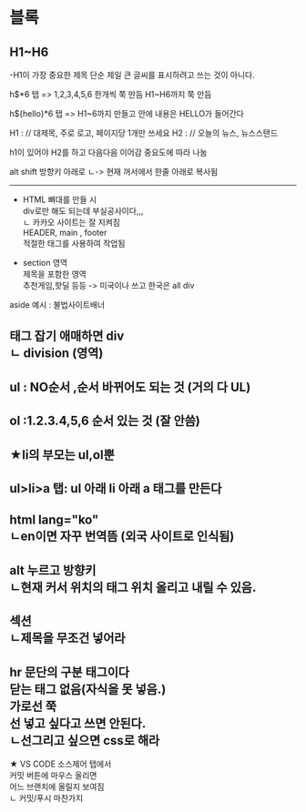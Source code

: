 
# 블록
## H1~H6

-H1이 가장 중요한 제목
 단순 제일 큰 글씨를 표시하려고 쓰는 것이 아니다.


h$*6 탭 => 1,2,3,4,5,6 한개씩 쭉 만듬
H1~H6까지 쭉 만듬

h${hello}*6 탭
    => H1~6까지 만들고 안에 내용은 HELLO가 들어간다



H1 : // 대제목, 주로 로고, 페이지당 1개만 쓰세요
H2 : // 오늘의 뉴스, 뉴스스탠드 

h1이 있어야 H2를 하고 다음다음 이어감
중요도에 따라 나눔

alt shift 방향키 아래로
ㄴ-> 현재 꺼서에서 한줄 아래로 복사됨

-------------------------
- HTML 뼈대를 만들 시 <br>
div로만 해도 되는데 부실공사이다,,, <br>
ㄴ 카카오 사이트는 잘 지켜짐 <br>
   HEADER, main , footer <br>
    적절한 태그를 사용하여 작업됨

- section 영역   
제목을 포함한 영역  
추천게임,핫딜 등등
-> 미국이나 쓰고 한국은 all div

aside
예시 : 불법사이트배너

태그 잡기 애매하면 div <br>
ㄴ division (영역)
---
ul : NO순서 ,순서 바뀌어도 되는 것 (거의 다 UL)
---
ol :1.2.3.4,5,6 순서 있는 것 (잘 안씀)
---
★li의 부모는 ul,ol뿐
---
ul>li>a 탭: ul 아래 li 아래 a 태그를 만든다
---
html lang="ko"  <br>
ㄴen이면 자꾸 번역뜸 (외국 사이트로 인식됨)
---
alt 누르고 방향키 <br>
ㄴ현재 커서 위치의 태그 위치 올리고 내릴 수 있음.
---
섹션 <br>
ㄴ제목을 무조건 넣어라
---
hr 문단의 구분 태그이다   <br>
       닫는 태그 없음(자식을 못 넣음.)  <br>
       가로선 쭉                    <br>
       선 넣고 싶다고 쓰면 안된다.     <br>
       ㄴ선그리고 싶으면 css로 해라   <br>
---

★ VS CODE 소스제어 탭에서    <br>
    커밋 버튼에 마우스 올리면   <br>
    어느 브랜치에 올릴지 보여짐 <br>
    ㄴ 커밋/푸시 마찬가지 <br>
